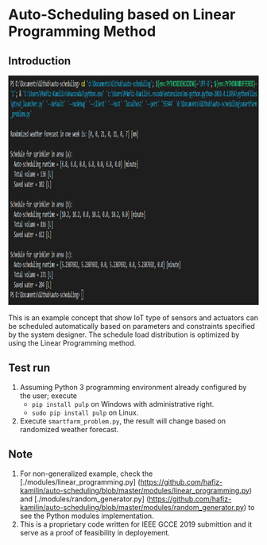 # Auto-Scheduling based on Linear Programming Method

## Introduction

<p align = "center">
  <img src = "https://raw.githubusercontent.com/hafiz-kamilin/auto-scheduling/master/pictures/1.png" width = "900" height = "462"/>
</p>

This is an example concept that show IoT type of sensors and actuators can be scheduled automatically based on parameters and constraints specified by the system designer. The schedule load distribution is optimized by using the Linear Programming method.

## Test run

1. Assuming Python 3 programming environment already configured by the user; execute
   - `pip install pulp` on Windows with administrative right.
   - `sudo pip install pulp` on Linux.
2. Execute `smartfarm_problem.py`, the result will change based on randomized weather forecast.

## Note

1. For non-generalized example, check the [./modules/linear_programming.py] (https://github.com/hafiz-kamilin/auto-scheduling/blob/master/modules/linear_programming.py) and [./modules/random_generator.py] (https://github.com/hafiz-kamilin/auto-scheduling/blob/master/modules/random_generator.py) to see the Python modules implementation.
2. This is a proprietary code written for IEEE GCCE 2019 submittion and it serve as a proof of feasibility in deployement.
